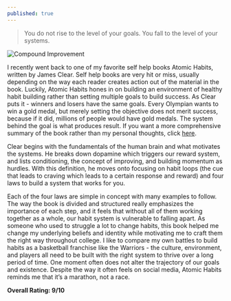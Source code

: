 ```yaml
---
published: true
---
```

> You do not rise to the level of your goals. You fall to the level of your systems.

![Compound Improvement](https://www.paulnixon.org/_image_cache/e1b96c54-c915-4fd5-80c4-4be057307b25.png)

I recently went back to one of my favorite self help books Atomic Habits, written by James Clear. Self help books are very hit or miss, usually depending on the way each reader creates action out of the material in the book. Luckily, Atomic Habits hones in on building an environment of healthy habit building rather than setting multiple goals to build success. As Clear puts it - winners and losers have the same goals. Every Olympian wants to win a gold medal, but merely setting the objective does not merit success, because if it did, millions of people would have gold medals. The system behind the goal is what produces result. If you want a more comprehensive summary of the book rather than my personal thoughts, click [here](https://www.getstoryshots.com/books/atomic-habits-summary/#:~:text=Atomic%20habits%20are%20the%20compound%20interest%20of%20self-improvement.,or%20even%20no%20difference%20on%20any%20given%20day.).

Clear begins with the fundamentals of the human brain and what motivates the systems. He breaks down dopamine which triggers our reward system, and lists conditioning, the concept of improving, and building momentum as hurdles. With this definition, he moves onto focusing on habit loops (the cue that leads to craving which leads to a certain response and reward) and four laws to build a system that works for you.

Each of the four laws are simple in concept with many examples to follow. The way the book is divided and structured really emphasizes the importance of each step, and it feels that without all of them working together as a whole, our habit system is vulnerable to falling apart. As someone who used to struggle a lot to change habits, this book helped me change my underlying beliefs and identity while motivating me to craft them the right way throughout college. I like to compare my own battles to build habits as a basketball franchise like the Warriors - the culture, environment, and players all need to be built with the right system to thrive over a long period of time. One moment often does not alter the trajectory of our goals and existence. Despite the way it often feels on social media, Atomic Habits reminds me that it’s a marathon, not a race.

**Overall Rating: 9/10**
